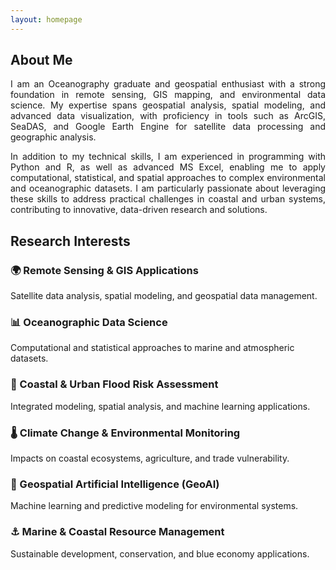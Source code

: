 ```yaml
---
layout: homepage
---
```


<h2>About Me</h2>
<div style="text-align: justify;">
  <p>
    I am an Oceanography graduate and geospatial enthusiast with a strong foundation in remote sensing, GIS mapping, and environmental data science. My expertise spans geospatial analysis, spatial modeling, and advanced data visualization, with proficiency in tools such as ArcGIS, SeaDAS, and Google Earth Engine for satellite data processing and geographic analysis.
  </p>
  <p>
    In addition to my technical skills, I am experienced in programming with Python and R, as well as advanced MS Excel, enabling me to apply computational, statistical, and spatial approaches to complex environmental and oceanographic datasets. I am particularly passionate about leveraging these skills to address practical challenges in coastal and urban systems, contributing to innovative, data-driven research and solutions.
  </p>
</div>

<h2>Research Interests</h2>

<h3>🌍 Remote Sensing & GIS Applications</h3>
        <p>Satellite data analysis, spatial modeling, and geospatial data management.</p>

<h3>📊 Oceanographic Data Science</h3>
        <p>Computational and statistical approaches to marine and atmospheric datasets.</p>

<h3>🌊 Coastal & Urban Flood Risk Assessment</h3>
        <p>Integrated modeling, spatial analysis, and machine learning applications.</p>

<h3>🌡️ Climate Change & Environmental Monitoring</h3>
        <p>Impacts on coastal ecosystems, agriculture, and trade vulnerability.</p>

<h3>🤖 Geospatial Artificial Intelligence (GeoAI)</h3>
        <p>Machine learning and predictive modeling for environmental systems.</p>

<h3>⚓ Marine & Coastal Resource Management</h3>
        <p>Sustainable development, conservation, and blue economy applications.</p>


